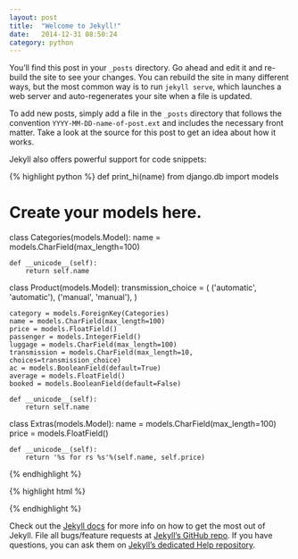 ```yaml
---
layout: post
title:  "Welcome to Jekyll!"
date:   2014-12-31 08:50:24
category: python
---
```

You’ll find this post in your `_posts` directory. Go ahead and edit it and re-build the site to see your changes. You can rebuild the site in many different ways, but the most common way is to run `jekyll serve`, which launches a web server and auto-regenerates your site when a file is updated.

To add new posts, simply add a file in the `_posts` directory that follows the convention `YYYY-MM-DD-name-of-post.ext` and includes the necessary front matter. Take a look at the source for this post to get an idea about how it works.

Jekyll also offers powerful support for code snippets:

{% highlight python %}
def print_hi(name)
from django.db import models

# Create your models here.

class Categories(models.Model):
    name = models.CharField(max_length=100)

    def __unicode__(self):
        return self.name

class Product(models.Model):
    transmission_choice = (
        ('automatic', 'automatic'),
        ('manual', 'manual'),
    )


    category = models.ForeignKey(Categories)
    name = models.CharField(max_length=100)
    price = models.FloatField()
    passenger = models.IntegerField()
    luggage = models.CharField(max_length=100)
    transmission = models.CharField(max_length=10, choices=transmission_choice)
    ac = models.BooleanField(default=True)
    average = models.FloatField()
    booked = models.BooleanField(default=False)

    def __unicode__(self):
        return self.name

class Extras(models.Model):
    name = models.CharField(max_length=100)
    price = models.FloatField()

    def __unicode__(self):
        return '%s for rs %s'%(self.name, self.price)
{% endhighlight %}


{% highlight html %}
<!DOCTYPE html>
<html lang="en">
<head>
    <meta charset="UTF-8">
    <title></title>
</head>
<body>
    
</body>
</html>
{% endhighlight %}

Check out the [Jekyll docs][jekyll] for more info on how to get the most out of Jekyll. File all bugs/feature requests at [Jekyll’s GitHub repo][jekyll-gh]. If you have questions, you can ask them on [Jekyll’s dedicated Help repository][jekyll-help].

[jekyll]:      http://jekyllrb.com
[jekyll-gh]:   https://github.com/jekyll/jekyll
[jekyll-help]: https://github.com/jekyll/jekyll-help
